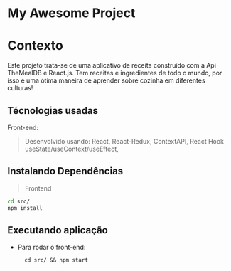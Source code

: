 # My Awesome Project

# Contexto

Este projeto trata-se de uma aplicativo de receita construído com a Api TheMealDB e React.js. Tem receitas e ingredientes de todo o mundo, por isso é uma ótima maneira de aprender sobre cozinha em diferentes culturas!

## Técnologias usadas

Front-end:
> Desenvolvido usando: React, React-Redux, ContextAPI, React Hook useState/useContext/useEffect, 


## Instalando Dependências

> Frontend
```bash
cd src/
npm install
``` 
## Executando aplicação

* Para rodar o front-end:
  ```
    cd src/ && npm start
  ```
